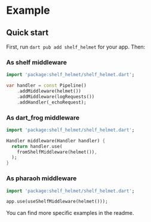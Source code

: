 # Example

## Quick start

First, run `dart pub add shelf_helmet` for your app. Then:

### As shelf middleware

```dart
import 'package:shelf_helmet/shelf_helmet.dart';

var handler = const Pipeline()
    .addMiddleware(helmet())
    .addMiddleware(logRequests())
    .addHandler(_echoRequest);
```

### As dart_frog middleware

```dart
import 'package:shelf_helmet/shelf_helmet.dart';

Handler middleware(Handler handler) {
  return handler.use(
    fromShelfMiddleware(helmet()),
  );
}
```

### As pharaoh middleware

```dart
import 'package:shelf_helmet/shelf_helmet.dart';

app.use(useShelfMiddleware(helmet()));
```

You can find more specific examples in the readme.
